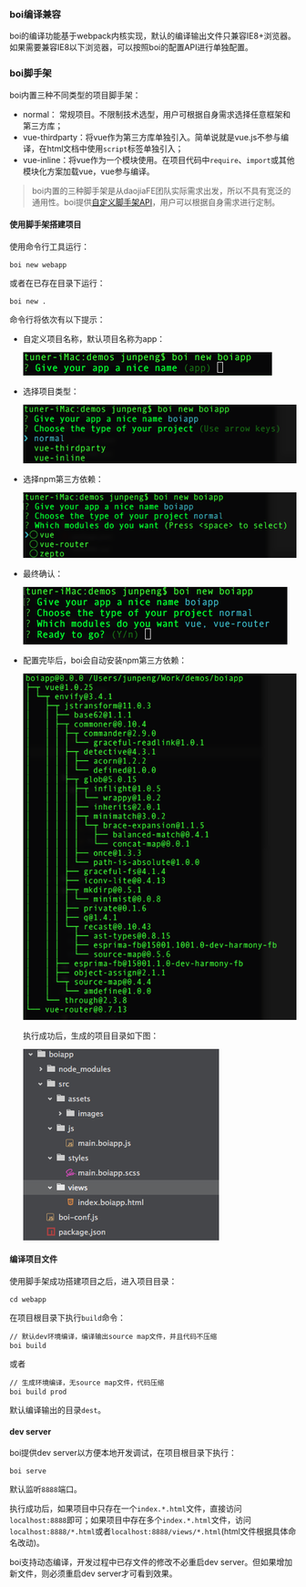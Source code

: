 ### boi编译兼容
boi的编译功能基于webpack内核实现，默认的编译输出文件只兼容IE8+浏览器。如果需要兼容IE8以下浏览器，可以按照boi的配置API进行单独配置。

### boi脚手架
boi内置三种不同类型的项目脚手架：
* normal： 常规项目。不限制技术选型，用户可根据自身需求选择任意框架和第三方库；
* vue-thirdparty：将vue作为第三方库单独引入。简单说就是vue.js不参与编译，在html文档中使用`script`标签单独引入；
* vue-inline：将vue作为一个模块使用。在项目代码中`require`、`import`或其他模块化方案加载vue，vue参与编译。

> boi内置的三种脚手架是从daojiaFE团队实际需求出发，所以不具有宽泛的通用性。boi提供[自定义脚手架API]()，用户可以根据自身需求进行定制。

#### 使用脚手架搭建项目
使用命令行工具运行：

```
boi new webapp
```

或者在已存在目录下运行：

```
boi new .
```

命令行将依次有以下提示：

* 自定义项目名称，默认项目名称为app：

    ![](assets/new-1.png)

* 选择项目类型：

    ![](assets/new-2.png)

* 选择npm第三方依赖：

    ![](assets/new-3.png)

* 最终确认：

    ![](assets/new-4.png)

* 配置完毕后，boi会自动安装npm第三方依赖：

    ![](assets/new-5.png)

    执行成功后，生成的项目目录如下图：

    ![](assets/new-6.png)

#### 编译项目文件
使用脚手架成功搭建项目之后，进入项目目录：
```
cd webapp
```

在项目根目录下执行`build`命令：
```
// 默认dev环境编译，编译输出source map文件，并且代码不压缩
boi build
```

或者
```
// 生成环境编译，无source map文件，代码压缩
boi build prod
```

默认编译输出的目录`dest`。


#### dev server  
boi提供dev server以方便本地开发调试，在项目根目录下执行：

```
boi serve
```
默认监听`8888`端口。

执行成功后，如果项目中只存在一个`index.*.html`文件，直接访问`localhost:8888`即可；如果项目中存在多个`index.*.html`文件，访问`localhost:8888/*.html`或者`localhost:8888/views/*.html`(html文件根据具体命名改动)。

boi支持动态编译，开发过程中已存文件的修改不必重启dev server。但如果增加新文件，则必须重启dev server才可看到效果。
